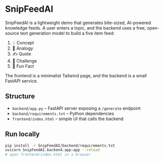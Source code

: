 # SnipFeedAI

SnipFeedAI is a lightweight demo that generates bite-sized, AI-powered knowledge feeds. A user enters a topic, and the backend uses a free, open-source text generation model to build a five item feed:

1. 💡 Concept
2. 🧠 Analogy
3. ✍️ Quote
4. 🎯 Challenge
5. 🤖 Fun Fact

The frontend is a minimalist Tailwind page, and the backend is a small FastAPI service.

## Structure
- `backend/app.py` – FastAPI server exposing a `/generate` endpoint
- `backend/requirements.txt` – Python dependencies
- `frontend/index.html` – simple UI that calls the backend

## Run locally
```bash
pip install -r SnipFeedAI/backend/requirements.txt
uvicorn SnipFeedAI.backend.app:app --reload
# open frontend/index.html in a browser
```
